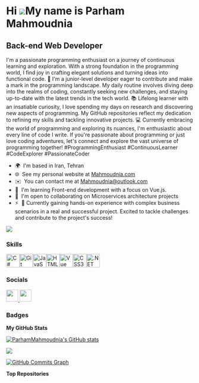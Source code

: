 Hi ![](https://user-images.githubusercontent.com/18350557/176309783-0785949b-9127-417c-8b55-ab5a4333674e.gif)My name is Parham Mahmoudnia
=========================================================================================================================================

Back-end Web Developer
----------------------

I'm a passionate programming enthusiast on a journey of continuous learning and exploration. With a strong foundation in the programming world, I find joy in crafting elegant solutions and turning ideas into functional code. 🚀 I'm a junior-level developer eager to contribute and make a mark in the programming landscape. My daily routine involves diving deep into the realms of coding, constantly seeking new challenges, and staying up-to-date with the latest trends in the tech world. 📚 Lifelong learner with an insatiable curiosity, I love spending my days on research and discovering new aspects of programming. My GitHub repositories reflect my dedication to refining my skills and tackling innovative projects. 💻 Currently embracing the world of programming and exploring its nuances, I'm enthusiastic about every line of code I write. If you're passionate about programming or just love coding adventures, let's connect and explore the vast universe of programming together! #ProgrammingEnthusiast #ContinuousLearner #CodeExplorer #PassionateCoder

* 🌍  I'm based in Iran, Tehran
* 🌐  See my personal website at [Mahmoudnia.com](http://Mahmoudnia.com)
* ✉️  You can contact me at [Mahmoudnia@outlook.com](mailto:Mahmoudnia@outlook.com)
* 🧠  I'm learning Front-end development with a focus on Vue.js.
* 🤝  I'm open to collaborating on Microservices architecture projects
* ⚡  🚀 Currently gaining hands-on experience with complex business scenarios in a real and successful project. Excited to tackle challenges and contribute to the project's success!

<a href="https://www.github.com/ParhamMahmoudnia" target="_blank" rel="noreferrer"><img
src="https://img.shields.io/github/followers/ParhamMahmoudnia?logo=github&style=for-the-badge&color=0891b2&labelColor=1c1917" /></a>

### Skills


<p align="left">
<a href="https://docs.microsoft.com/en-us/dotnet/csharp/" target="_blank" rel="noreferrer"><img src="https://raw.githubusercontent.com/danielcranney/readme-generator/main/public/icons/skills/csharp-colored.svg" width="36" height="36" alt="C#" /></a><a href="https://git-scm.com/" target="_blank" rel="noreferrer"><img src="https://raw.githubusercontent.com/danielcranney/readme-generator/main/public/icons/skills/git-colored.svg" width="36" height="36" alt="Git" /></a><a href="https://developer.mozilla.org/en-US/docs/Web/JavaScript" target="_blank" rel="noreferrer"><img src="https://raw.githubusercontent.com/danielcranney/readme-generator/main/public/icons/skills/javascript-colored.svg" width="36" height="36" alt="JavaScript" /></a><a href="https://developer.mozilla.org/en-US/docs/Glossary/HTML5" target="_blank" rel="noreferrer"><img src="https://raw.githubusercontent.com/danielcranney/readme-generator/main/public/icons/skills/html5-colored.svg" width="36" height="36" alt="HTML5" /></a><a href="https://vuejs.org/" target="_blank" rel="noreferrer"><img src="https://raw.githubusercontent.com/danielcranney/readme-generator/main/public/icons/skills/vuejs-colored.svg" width="36" height="36" alt="Vue" /></a><a href="https://www.w3.org/TR/CSS/#css" target="_blank" rel="noreferrer"><img src="https://raw.githubusercontent.com/danielcranney/readme-generator/main/public/icons/skills/css3-colored.svg" width="36" height="36" alt="CSS3" /></a><a href="https://dotnet.microsoft.com/en-us/" target="_blank" rel="noreferrer"><img src="https://raw.githubusercontent.com/danielcranney/readme-generator/main/public/icons/skills/dot-net-colored.svg" width="36" height="36" alt=".NET" /></a>
</p>


### Socials

<p align="left"> <a href="https://www.github.com/ParhamMahmoudnia" target="_blank" rel="noreferrer"> <picture> <source media="(prefers-color-scheme: dark)" srcset="https://raw.githubusercontent.com/danielcranney/readme-generator/main/public/icons/socials/github-dark.svg" /> <source media="(prefers-color-scheme: light)" srcset="https://raw.githubusercontent.com/danielcranney/readme-generator/main/public/icons/socials/github.svg" /> <img src="https://raw.githubusercontent.com/danielcranney/readme-generator/main/public/icons/socials/github.svg" width="32" height="32" /> </picture> </a> <a href="https://www.linkedin.com/in/parham-mahmoudnia" target="_blank" rel="noreferrer"> <picture> <source media="(prefers-color-scheme: dark)" srcset="https://raw.githubusercontent.com/danielcranney/readme-generator/main/public/icons/socials/linkedin-dark.svg" /> <source media="(prefers-color-scheme: light)" srcset="https://raw.githubusercontent.com/danielcranney/readme-generator/main/public/icons/socials/linkedin.svg" /> <img src="https://raw.githubusercontent.com/danielcranney/readme-generator/main/public/icons/socials/linkedin.svg" width="32" height="32" /> </picture> </a></p>

### Badges

<b>My GitHub Stats</b>

<a href="http://www.github.com/ParhamMahmoudnia"><img src="https://github-readme-stats.vercel.app/api?username=ParhamMahmoudnia&show_icons=true&hide=&count_private=true&title_color=0891b2&text_color=ffffff&icon_color=0891b2&bg_color=1c1917&hide_border=true&show_icons=true" alt="ParhamMahmoudnia's GitHub stats" /></a>

<a href="http://www.github.com/ParhamMahmoudnia"><img src="https://github-readme-streak-stats.herokuapp.com/?user=ParhamMahmoudnia&stroke=ffffff&background=1c1917&ring=0891b2&fire=0891b2&currStreakNum=ffffff&currStreakLabel=0891b2&sideNums=ffffff&sideLabels=ffffff&dates=ffffff&hide_border=true" /></a>

<a href="http://www.github.com/ParhamMahmoudnia"><img src="https://github-readme-activity-graph.cyclic.app/graph?username=ParhamMahmoudnia&bg_color=1c1917&color=ffffff&line=0891b2&point=ffffff&area_color=1c1917&area=true&hide_border=true&custom_title=GitHub%20Commits%20Graph" alt="GitHub Commits Graph" /></a>

<b>Top Repositories</b>

<div width="100%" align="center"></div><br /><br /><br /><br /><br /><br /><br />
